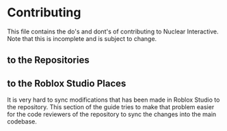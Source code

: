 # Contributing
This file contains the do's and dont's of contributing to Nuclear Interactive. Note that this is incomplete and is subject to change.
## to the Repositories
## to the Roblox Studio Places
It is very hard to sync modifications that has been made in Roblox Studio to the repository.
This section of the guide tries to make that problem easier for the code reviewers of the repository to sync the changes into the main codebase.
